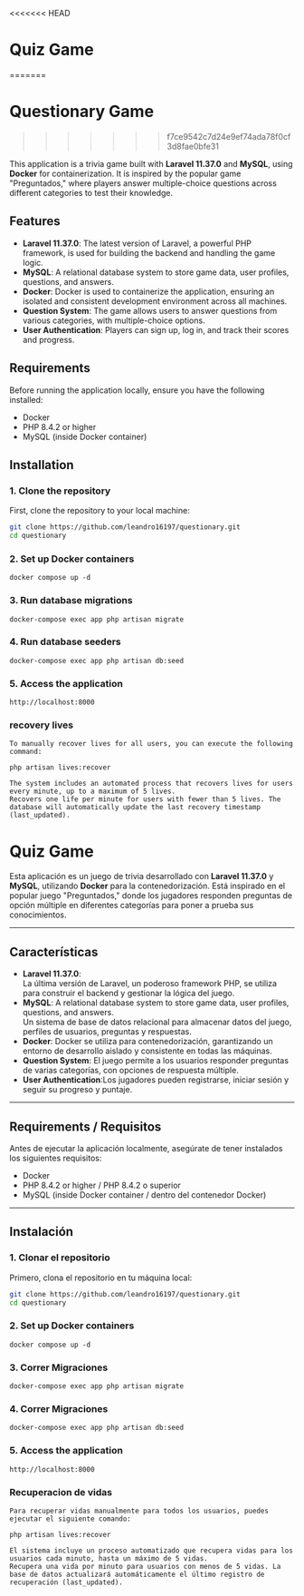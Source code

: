 <<<<<<< HEAD
# Quiz Game
=======
# Questionary Game
>>>>>>> f7ce9542c7d24e9ef74ada78f0cf3d8fae0bfe31

This application is a trivia game built with **Laravel 11.37.0** and **MySQL**, using **Docker** for containerization. It is inspired by the popular game "Preguntados," where players answer multiple-choice questions across different categories to test their knowledge.

## Features

- **Laravel 11.37.0**: The latest version of Laravel, a powerful PHP framework, is used for building the backend and handling the game logic.
- **MySQL**: A relational database system to store game data, user profiles, questions, and answers.
- **Docker**: Docker is used to containerize the application, ensuring an isolated and consistent development environment across all machines.
- **Question System**: The game allows users to answer questions from various categories, with multiple-choice options.
- **User Authentication**: Players can sign up, log in, and track their scores and progress.

## Requirements

Before running the application locally, ensure you have the following installed:

- Docker
- PHP 8.4.2 or higher
- MySQL (inside Docker container)

## Installation

### 1. Clone the repository
First, clone the repository to your local machine:

```bash
git clone https://github.com/leandro16197/questionary.git
cd questionary
```
### 2. Set up Docker containers
    docker compose up -d

### 3. Run database migrations
    docker-compose exec app php artisan migrate
### 4. Run database seeders 
    docker-compose exec app php artisan db:seed
### 5. Access the application
    http://localhost:8000

### recovery lives 
    To manually recover lives for all users, you can execute the following command:
    
    php artisan lives:recover
    
    The system includes an automated process that recovers lives for users every minute, up to a maximum of 5 lives.
    Recovers one life per minute for users with fewer than 5 lives. The database will automatically update the last recovery timestamp (last_updated).

# Quiz Game
 
Esta aplicación es un juego de trivia desarrollado con **Laravel 11.37.0** y **MySQL**, utilizando **Docker** para la contenedorización. Está inspirado en el popular juego "Preguntados," donde los jugadores responden preguntas de opción múltiple en diferentes categorías para poner a prueba sus conocimientos.

---

## Características

- **Laravel 11.37.0**:  
  La última versión de Laravel, un poderoso framework PHP, se utiliza para construir el backend y gestionar la lógica del juego.
- **MySQL**: A relational database system to store game data, user profiles, questions, and answers.  
  Un sistema de base de datos relacional para almacenar datos del juego, perfiles de usuarios, preguntas y respuestas.
- **Docker**: Docker se utiliza para contenedorización, garantizando un entorno de desarrollo aislado y consistente en todas las máquinas.
- **Question System**: El juego permite a los usuarios responder preguntas de varias categorías, con opciones de respuesta múltiple.
- **User Authentication**:Los jugadores pueden registrarse, iniciar sesión y seguir su progreso y puntaje.

---

## Requirements / Requisitos

Antes de ejecutar la aplicación localmente, asegúrate de tener instalados los siguientes requisitos:

- Docker  
- PHP 8.4.2 or higher / PHP 8.4.2 o superior  
- MySQL (inside Docker container / dentro del contenedor Docker)

---

## Instalación

### 1. Clonar el repositorio  
Primero, clona el repositorio en tu máquina local:

```bash
git clone https://github.com/leandro16197/questionary.git
cd questionary
```
### 2. Set up Docker containers
    docker compose up -d

### 3. Correr Migraciones
    docker-compose exec app php artisan migrate
### 4. Correr Migraciones
    docker-compose exec app php artisan db:seed
### 5. Access the application
    http://localhost:8000

### Recuperacion de vidas
    Para recuperar vidas manualmente para todos los usuarios, puedes ejecutar el siguiente comando:
   
    php artisan lives:recover

    El sistema incluye un proceso automatizado que recupera vidas para los usuarios cada minuto, hasta un máximo de 5 vidas.
    Recupera una vida por minuto para usuarios con menos de 5 vidas. La base de datos actualizará automáticamente el último registro de recuperación (last_updated).

